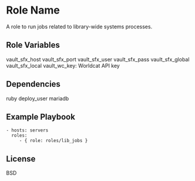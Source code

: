Role Name
=========

A role to run jobs related to library-wide systems processes.

Role Variables
--------------

vault_sfx_host
vault_sfx_port
vault_sfx_user
vault_sfx_pass
vault_sfx_global
vault_sfx_local
vault_wc_key: Worldcat API key

Dependencies
------------

ruby
deploy_user
mariadb

Example Playbook
----------------

    - hosts: servers
      roles:
         - { role: roles/lib_jobs }

License
-------

BSD

